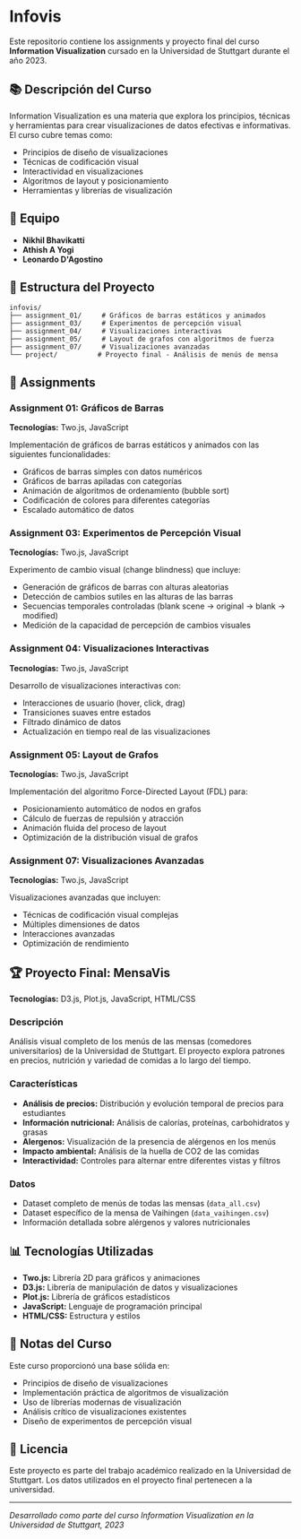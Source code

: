 # Infovis

Este repositorio contiene los assignments y proyecto final del curso **Information Visualization** cursado en la Universidad de Stuttgart durante el año 2023.

## 📚 Descripción del Curso

Information Visualization es una materia que explora los principios, técnicas y herramientas para crear visualizaciones de datos efectivas e informativas. El curso cubre temas como:

- Principios de diseño de visualizaciones
- Técnicas de codificación visual
- Interactividad en visualizaciones
- Algoritmos de layout y posicionamiento
- Herramientas y librerías de visualización

## 👥 Equipo

- **Nikhil Bhavikatti**
- **Athish A Yogi** 
- **Leonardo D'Agostino**

## 📁 Estructura del Proyecto

```
infovis/
├── assignment_01/     # Gráficos de barras estáticos y animados
├── assignment_03/     # Experimentos de percepción visual
├── assignment_04/     # Visualizaciones interactivas
├── assignment_05/     # Layout de grafos con algoritmos de fuerza
├── assignment_07/     # Visualizaciones avanzadas
└── project/          # Proyecto final - Análisis de menús de mensa
```

## 🎯 Assignments

### Assignment 01: Gráficos de Barras
**Tecnologías:** Two.js, JavaScript

Implementación de gráficos de barras estáticos y animados con las siguientes funcionalidades:
- Gráficos de barras simples con datos numéricos
- Gráficos de barras apiladas con categorías
- Animación de algoritmos de ordenamiento (bubble sort)
- Codificación de colores para diferentes categorías
- Escalado automático de datos

### Assignment 03: Experimentos de Percepción Visual
**Tecnologías:** Two.js, JavaScript

Experimento de cambio visual (change blindness) que incluye:
- Generación de gráficos de barras con alturas aleatorias
- Detección de cambios sutiles en las alturas de las barras
- Secuencias temporales controladas (blank scene → original → blank → modified)
- Medición de la capacidad de percepción de cambios visuales

### Assignment 04: Visualizaciones Interactivas
**Tecnologías:** Two.js, JavaScript

Desarrollo de visualizaciones interactivas con:
- Interacciones de usuario (hover, click, drag)
- Transiciones suaves entre estados
- Filtrado dinámico de datos
- Actualización en tiempo real de las visualizaciones

### Assignment 05: Layout de Grafos
**Tecnologías:** Two.js, JavaScript

Implementación del algoritmo Force-Directed Layout (FDL) para:
- Posicionamiento automático de nodos en grafos
- Cálculo de fuerzas de repulsión y atracción
- Animación fluida del proceso de layout
- Optimización de la distribución visual de grafos

### Assignment 07: Visualizaciones Avanzadas
**Tecnologías:** Two.js, JavaScript

Visualizaciones avanzadas que incluyen:
- Técnicas de codificación visual complejas
- Múltiples dimensiones de datos
- Interacciones avanzadas
- Optimización de rendimiento

## 🏆 Proyecto Final: MensaVis

**Tecnologías:** D3.js, Plot.js, JavaScript, HTML/CSS

### Descripción
Análisis visual completo de los menús de las mensas (comedores universitarios) de la Universidad de Stuttgart. El proyecto explora patrones en precios, nutrición y variedad de comidas a lo largo del tiempo.

### Características
- **Análisis de precios:** Distribución y evolución temporal de precios para estudiantes
- **Información nutricional:** Análisis de calorías, proteínas, carbohidratos y grasas
- **Alergenos:** Visualización de la presencia de alérgenos en los menús
- **Impacto ambiental:** Análisis de la huella de CO2 de las comidas
- **Interactividad:** Controles para alternar entre diferentes vistas y filtros

### Datos
- Dataset completo de menús de todas las mensas (`data_all.csv`)
- Dataset específico de la mensa de Vaihingen (`data_vaihingen.csv`)
- Información detallada sobre alérgenos y valores nutricionales

## 📊 Tecnologías Utilizadas

- **Two.js:** Librería 2D para gráficos y animaciones
- **D3.js:** Librería de manipulación de datos y visualizaciones
- **Plot.js:** Librería de gráficos estadísticos
- **JavaScript:** Lenguaje de programación principal
- **HTML/CSS:** Estructura y estilos

## 📝 Notas del Curso

Este curso proporcionó una base sólida en:
- Principios de diseño de visualizaciones
- Implementación práctica de algoritmos de visualización
- Uso de librerías modernas de visualización
- Análisis crítico de visualizaciones existentes
- Diseño de experimentos de percepción visual

## 📄 Licencia

Este proyecto es parte del trabajo académico realizado en la Universidad de Stuttgart. Los datos utilizados en el proyecto final pertenecen a la universidad.

---

*Desarrollado como parte del curso Information Visualization en la Universidad de Stuttgart, 2023*
